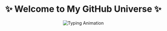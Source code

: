 <h1 align="center">✨ Welcome to My GitHub Universe ✨</h1>

<p align="center">
  <img src="https://readme-typing-svg.demolab.com?font=Fira+Code&size=25&pause=1000&color=00FF00&center=true&vCenter=true&width=600&lines=Hi+there+👋;I'm+Jiehong Lin;A+passionate+developer+🚀;Building+the+future+one+commit+at+a+time+💻" alt="Typing Animation" />
</p>

